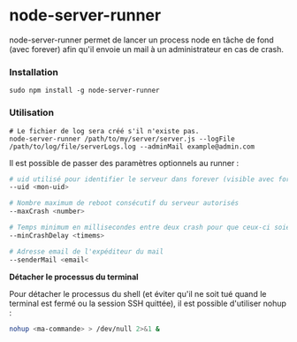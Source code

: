 # node-server-runner

node-server-runner permet de lancer un process node en tâche de fond (avec forever)
afin qu'il envoie un mail à un administrateur en cas de crash.

### Installation

```
sudo npm install -g node-server-runner
```

### Utilisation


```
# Le fichier de log sera créé s'il n'existe pas.
node-server-runner /path/to/my/server/server.js --logFile /path/to/log/file/serverLogs.log --adminMail example@admin.com
```

Il est possible de passer des paramètres optionnels au runner :

```bash
# uid utilisé pour identifier le serveur dans forever (visible avec forever list)
--uid <mon-uid>

# Nombre maximum de reboot consécutif du serveur autorisés
--maxCrash <number>

# Temps minimum en millisecondes entre deux crash pour que ceux-ci soient considérés comme "consécutifs"
--minCrashDelay <timems>

# Adresse email de l'expéditeur du mail
--senderMail <email<
```

__Détacher le processus du terminal__

Pour détacher le processus du shell (et éviter qu'il ne soit tué quand le terminal est fermé ou la
session SSH quittée), il est possible d'utiliser nohup :

```bash
nohup <ma-commande> > /dev/null 2>&1 &
```
